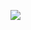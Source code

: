 <a onclick="gg()"><img class="w-100 rounded" src="https://images.headlines.pw/topnews-2017/imgs/02/c2/02c2478732c3e680f9acde18a2c9a39b692847ae.jpg"/></a>
            </div>
